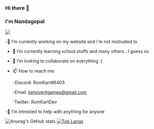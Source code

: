 ### Hi there 👋

### I'm Nandagopal

![](https://komarev.com/ghpvc/?username=RomKart&label=PROFILE+VIEWS)

-🔭 I’m currently working on my website and i'm not motivated to

- 🌱 I’m currently learning school stuffs and many others.. I guess so

- 👯 I’m looking to collaborate on everything :)

- 📫 How to reach me: 

   -Discord: RomKart#6403

   -Email: kenoveritgames@gmail.com

   -Twitter: RomKartDev


-🌷 I’m intrested to help with anything for anyone 




<!--
- 💬 Ask me about ...
- 😄 Pronouns: ...
- ⚡ Fun fact: ...
-->

![Anurag's GitHub stats](https://github-readme-stats.vercel.app/api?username=RomKart&hide_border=enabled&theme=default_repocard&show_icons=true)
[![Top Langs](https://github-readme-stats.vercel.app/api/top-langs/?username=RomKart&layout=compact&hide_border=enabled&theme=tokyonight)](https://github.com/anuraghazra/github-readme-stats)


